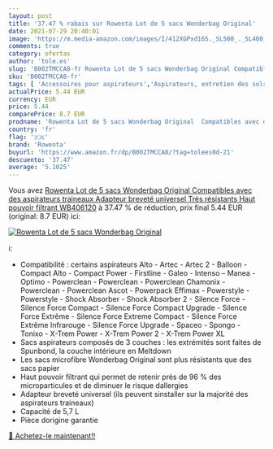 ```yaml
---
layout: post
title: '37.47 % rabais sur Rowenta Lot de 5 sacs Wonderbag Original'
date: 2021-07-29 20:40:01
image: 'https://m.media-amazon.com/images/I/412XGPxd16S._SL500_._SL400_.jpg'
comments: true
category: ofertas
author: 'tole.es'
slug: 'B002TMCCA8-fr Rowenta Lot de 5 sacs Wonderbag Original Compatibles avec...'
sku: 'B002TMCCA8-fr'
tags: [ 'Accessoires pour aspirateurs','Aspirateurs, entretien des sols et nettoyeurs de vitres','Cuisine et Maison','Sacs cylindriques pour aspirateurs','Sacs pour aspirateurs','rowenta', ]
actualPrice: 5.44 EUR
currency: EUR
price: 5.44
comparePrice: 8.7 EUR
prodname: 'Rowenta Lot de 5 sacs Wonderbag Original  Compatibles avec des aspirateurs traineaux  Adapteur breveté universel  Très résistants  Haut pouvoir filtrant WB406120'
country: 'fr'
flag: '🇫🇷'
brand: 'Rowenta'
buyurl: 'https://www.amazon.fr/dp/B002TMCCA8/?tag=tolees0d-21'
descuento: '37.47'
average: '5.1025'
---
```


Vous avez [Rowenta Lot de 5 sacs Wonderbag Original  Compatibles avec des aspirateurs traineaux  Adapteur breveté universel  Très résistants  Haut pouvoir filtrant WB406120](https://www.amazon.fr/dp/B002TMCCA8/?tag=tolees0d-21)  à  37.47 % de réduction, prix final  5.44 EUR (original: 8.7 EUR) ici:

[![Rowenta Lot de 5 sacs Wonderbag Original](https://m.media-amazon.com/images/I/412XGPxd16S._SL500_._SL400_.jpg)](https://www.amazon.fr/dp/B002TMCCA8/?tag=tolees0d-21)

ℹ️:

- Compatibilité : certains aspirateurs Alto - Artec - Artec 2 - Balloon - Compact Alto - Compact Power - Firstline - Galeo - Intenso – Manea - Optimo - Powerclean - Powerclean - Powerclean Chamonix - Powerclean - Powerclean Ascot - Powerpack Effimax - Powerstyle - Powerstyle - Shock Absorber - Shock Absorber 2 - Silence Force - Silence Force Compact - Silence Force Compact Upgrade - Silence Force Extrême - Silence Force Extreme Compact - Silence Force Extrême Infrarouge - Silence Force Upgrade - Spaceo - Spongo - Tonixo - X-Trem Power - X-Trem Power 2 - X-Trem Power XL
- Sacs aspirateurs composés de 3 couches : les extrémités sont faites de Spunbond, la couche intérieure en Meltdown
- Les sacs microfibre Wonderbag Original sont plus résistants que des sacs papier
- Haut pouvoir filtrant qui permet de retenir près de 96 % des microparticules et de diminuer le risque dallergies
- Adapteur breveté universel (ils peuvent sinstaller sur la majorité des aspirateurs traineaux)
- Capacité de 5,7 L
- Pièce dorigine garantie

[🛒 Achetez-le maintenant!!](https://www.amazon.fr/dp/B002TMCCA8/?tag=tolees0d-21)
